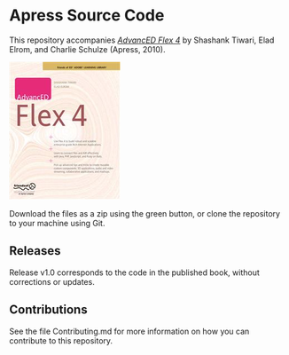 # Apress Source Code

This repository accompanies [*AdvancED Flex 4*](http://www.apress.com/9781430224839) by Shashank Tiwari, Elad Elrom, and Charlie Schulze (Apress, 2010).

![Cover image](9781430224839.jpg)

Download the files as a zip using the green button, or clone the repository to your machine using Git.

## Releases

Release v1.0 corresponds to the code in the published book, without corrections or updates.

## Contributions

See the file Contributing.md for more information on how you can contribute to this repository.
